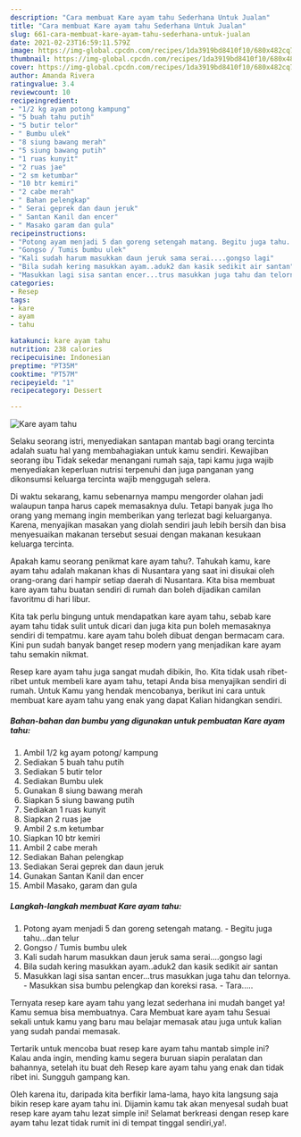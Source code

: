 ```yaml
---
description: "Cara membuat Kare ayam tahu Sederhana Untuk Jualan"
title: "Cara membuat Kare ayam tahu Sederhana Untuk Jualan"
slug: 661-cara-membuat-kare-ayam-tahu-sederhana-untuk-jualan
date: 2021-02-23T16:59:11.579Z
image: https://img-global.cpcdn.com/recipes/1da3919bd8410f10/680x482cq70/kare-ayam-tahu-foto-resep-utama.jpg
thumbnail: https://img-global.cpcdn.com/recipes/1da3919bd8410f10/680x482cq70/kare-ayam-tahu-foto-resep-utama.jpg
cover: https://img-global.cpcdn.com/recipes/1da3919bd8410f10/680x482cq70/kare-ayam-tahu-foto-resep-utama.jpg
author: Amanda Rivera
ratingvalue: 3.4
reviewcount: 10
recipeingredient:
- "1/2 kg ayam potong kampung"
- "5 buah tahu putih"
- "5 butir telor"
- " Bumbu ulek"
- "8 siung bawang merah"
- "5 siung bawang putih"
- "1 ruas kunyit"
- "2 ruas jae"
- "2 sm ketumbar"
- "10 btr kemiri"
- "2 cabe merah"
- " Bahan pelengkap"
- " Serai geprek dan daun jeruk"
- " Santan Kanil dan encer"
- " Masako garam dan gula"
recipeinstructions:
- "Potong ayam menjadi 5 dan goreng setengah matang. Begitu juga tahu...dan telur"
- "Gongso / Tumis bumbu ulek"
- "Kali sudah harum masukkan daun jeruk sama serai....gongso lagi"
- "Bila sudah kering masukkan ayam..aduk2 dan kasik sedikit air santan"
- "Masukkan lagi sisa santan encer...trus masukkan juga tahu dan telornya. Masukkan sisa bumbu pelengkap dan koreksi rasa. Tara....."
categories:
- Resep
tags:
- kare
- ayam
- tahu

katakunci: kare ayam tahu 
nutrition: 238 calories
recipecuisine: Indonesian
preptime: "PT35M"
cooktime: "PT57M"
recipeyield: "1"
recipecategory: Dessert

---
```



![Kare ayam tahu](https://img-global.cpcdn.com/recipes/1da3919bd8410f10/680x482cq70/kare-ayam-tahu-foto-resep-utama.jpg)

Selaku seorang istri, menyediakan santapan mantab bagi orang tercinta adalah suatu hal yang membahagiakan untuk kamu sendiri. Kewajiban seorang ibu Tidak sekedar menangani rumah saja, tapi kamu juga wajib menyediakan keperluan nutrisi terpenuhi dan juga panganan yang dikonsumsi keluarga tercinta wajib menggugah selera.

Di waktu  sekarang, kamu sebenarnya mampu mengorder olahan jadi walaupun tanpa harus capek memasaknya dulu. Tetapi banyak juga lho orang yang memang ingin memberikan yang terlezat bagi keluarganya. Karena, menyajikan masakan yang diolah sendiri jauh lebih bersih dan bisa menyesuaikan makanan tersebut sesuai dengan makanan kesukaan keluarga tercinta. 



Apakah kamu seorang penikmat kare ayam tahu?. Tahukah kamu, kare ayam tahu adalah makanan khas di Nusantara yang saat ini disukai oleh orang-orang dari hampir setiap daerah di Nusantara. Kita bisa membuat kare ayam tahu buatan sendiri di rumah dan boleh dijadikan camilan favoritmu di hari libur.

Kita tak perlu bingung untuk mendapatkan kare ayam tahu, sebab kare ayam tahu tidak sulit untuk dicari dan juga kita pun boleh memasaknya sendiri di tempatmu. kare ayam tahu boleh dibuat dengan bermacam cara. Kini pun sudah banyak banget resep modern yang menjadikan kare ayam tahu semakin nikmat.

Resep kare ayam tahu juga sangat mudah dibikin, lho. Kita tidak usah ribet-ribet untuk membeli kare ayam tahu, tetapi Anda bisa menyajikan sendiri di rumah. Untuk Kamu yang hendak mencobanya, berikut ini cara untuk membuat kare ayam tahu yang enak yang dapat Kalian hidangkan sendiri.

<!--inarticleads1-->

##### Bahan-bahan dan bumbu yang digunakan untuk pembuatan Kare ayam tahu:

1. Ambil 1/2 kg ayam potong/ kampung
1. Sediakan 5 buah tahu putih
1. Sediakan 5 butir telor
1. Sediakan  Bumbu ulek
1. Gunakan 8 siung bawang merah
1. Siapkan 5 siung bawang putih
1. Sediakan 1 ruas kunyit
1. Siapkan 2 ruas jae
1. Ambil 2 s.m ketumbar
1. Siapkan 10 btr kemiri
1. Ambil 2 cabe merah
1. Sediakan  Bahan pelengkap
1. Sediakan  Serai geprek dan daun jeruk
1. Gunakan  Santan Kanil dan encer
1. Ambil  Masako, garam dan gula




<!--inarticleads2-->

##### Langkah-langkah membuat Kare ayam tahu:

1. Potong ayam menjadi 5 dan goreng setengah matang. - Begitu juga tahu...dan telur
1. Gongso / Tumis bumbu ulek
1. Kali sudah harum masukkan daun jeruk sama serai....gongso lagi
1. Bila sudah kering masukkan ayam..aduk2 dan kasik sedikit air santan
1. Masukkan lagi sisa santan encer...trus masukkan juga tahu dan telornya. - Masukkan sisa bumbu pelengkap dan koreksi rasa. - Tara.....




Ternyata resep kare ayam tahu yang lezat sederhana ini mudah banget ya! Kamu semua bisa membuatnya. Cara Membuat kare ayam tahu Sesuai sekali untuk kamu yang baru mau belajar memasak atau juga untuk kalian yang sudah pandai memasak.

Tertarik untuk mencoba buat resep kare ayam tahu mantab simple ini? Kalau anda ingin, mending kamu segera buruan siapin peralatan dan bahannya, setelah itu buat deh Resep kare ayam tahu yang enak dan tidak ribet ini. Sungguh gampang kan. 

Oleh karena itu, daripada kita berfikir lama-lama, hayo kita langsung saja bikin resep kare ayam tahu ini. Dijamin kamu tak akan menyesal sudah buat resep kare ayam tahu lezat simple ini! Selamat berkreasi dengan resep kare ayam tahu lezat tidak rumit ini di tempat tinggal sendiri,ya!.


